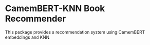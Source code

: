 # CamemBERT-KNN Book Recommender

This package provides a recommendation system using CamemBERT embeddings and KNN.

